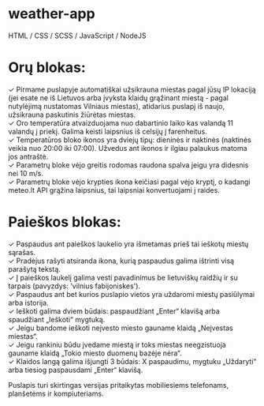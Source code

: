 # weather-app
HTML / CSS / SCSS / JavaScript / NodeJS

# Orų blokas:

✓ Pirmame puslapyje automatiškai užsikrauna miestas pagal jūsų IP lokaciją (jei esate ne iš Lietuvos arba įvyksta klaidų grąžinant miestą - pagal nutylėjimą nustatomas Vilniaus miestas), atidarius puslapį iš naujo, užsikrauna paskutinis žiūrėtas miestas.\
✓ Oro temperatūra atvaizduojama nuo dabartinio laiko kas valandą 11 valandų į priekį. Galima keisti laipsnius iš celsijų į farenheitus.\
✓ Temperatūros bloko ikonos yra dviejų tipų: dieninės ir naktinės (naktinės veikia nuo 20:00 iki 07:00). Užvedus ant ikonos ir ilgiau palaukus matoma jos antraštė.\
✓ Parametrų bloke vėjo greitis rodomas raudona spalva jeigu yra didesnis nei 10 m/s.\
✓ Parametrų bloke vėjo krypties ikona keičiasi pagal vėjo kryptį, o kadangi meteo.lt API grąžina laipsnius, tai laipsniai konvertuojami į raides.

# Paieškos blokas:

✓ Paspaudus ant paieškos laukelio yra išmetamas prieš tai ieškotų miestų sąrašas.\
✓ Pradėjus rašyti atsiranda ikona, kurią paspaudus galima ištrinti visą parašytą tekstą.\
✓ Į paieškos laukelį galima vesti pavadinimus be lietuviškų raidžių ir su tarpais (pavyzdys: 'vilnius fabijoniskes').\
✓ Paspaudus ant bet kurios puslapio vietos yra uždaromi miestų pasiūlymai arba istorija.\
✓ Ieškoti galima dviem būdais: paspaudžiant „Enter“ klavišą arba spaudžiant „Ieškoti“ mygtuką.\
✓ Jeigu bandome ieškoti neįvesto miesto gauname klaidą „Neįvestas miestas“.\
✓ Jeigu rankiniu būdu įvedame miestą ir toks miestas neegzistuoja gauname klaidą „Tokio miesto duomenų bazėje nėra“.\
✓ Klaidos langą galima išjungti 3 būdais: X paspaudimu, mygtuku „Uždaryti“ arba tiesiog paspausdami „Enter“ klavišą.

Puslapis turi skirtingas versijas pritaikytas mobiliesiems telefonams, planšetėms ir kompiuteriams.

